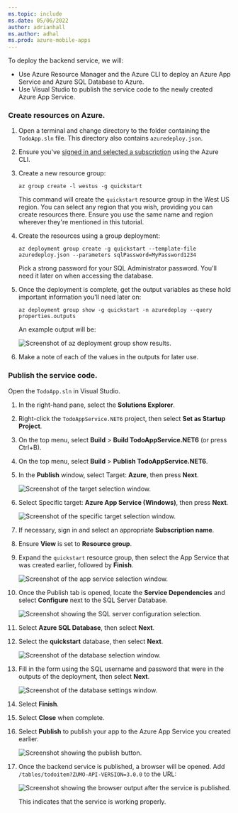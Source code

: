 ```yaml
---
ms.topic: include
ms.date: 05/06/2022
author: adrianhall
ms.author: adhal
ms.prod: azure-mobile-apps
---
```


To deploy the backend service, we will:

* Use Azure Resource Manager and the Azure CLI to deploy an Azure App Service and Azure SQL Database to Azure.
* Use Visual Studio to publish the service code to the newly created Azure App Service.

### Create resources on Azure.

1. Open a terminal and change directory to the folder containing the `TodoApp.sln` file. This directory also contains `azuredeploy.json`.
2. Ensure you've [signed in and selected a subscription](/cli/azure/authenticate-azure-cli) using the Azure CLI.
3. Create a new resource group:

    ``` azurecli
    az group create -l westus -g quickstart
    ```

    This command will create the `quickstart` resource group in the West US region.  You can select any region that you wish, providing you can create resources there.  Ensure you use the same name and region wherever they're mentioned in this tutorial.

4. Create the resources using a group deployment:

    ``` azurecli
    az deployment group create -g quickstart --template-file azuredeploy.json --parameters sqlPassword=MyPassword1234
    ```

    Pick a strong password for your SQL Administrator password.  You'll need it later on when accessing the database.

5. Once the deployment is complete, get the output variables as these hold important information you'll need later on:

    ``` azurecli
    az deployment group show -g quickstart -n azuredeploy --query properties.outputs
    ```

    An example output will be:

    ![Screenshot of az deployment group show results.](~/mobile-apps/azure-mobile-apps/media/quickstart/windows/deploy-backend-outputs.png)

6. Make a note of each of the values in the outputs for later use.

### Publish the service code.

Open the `TodoApp.sln` in Visual Studio.

1. In the right-hand pane, select the **Solutions Explorer**.
2. Right-click the `TodoAppService.NET6` project, then select **Set as Startup Project**.
3. On the top menu, select **Build** > **Build TodoAppService.NET6** (or press Ctrl+B).
4. On the top menu, select **Build** > **Publish TodoAppService.NET6**.
5. In the **Publish** window, select Target: **Azure**, then press **Next**.

    ![Screenshot of the target selection window.](~/mobile-apps/azure-mobile-apps/media/quickstart/windows/publish-backend-target.png)

6. Select Specific target: **Azure App Service (Windows)**, then press **Next**.

    ![Screenshot of the specific target selection window.](~/mobile-apps/azure-mobile-apps/media/quickstart/windows/publish-backend-appservice.png)

7. If necessary, sign in and select an appropriate **Subscription name**.
8. Ensure **View** is set to **Resource group**.
9. Expand the `quickstart` resource group, then select the App Service that was created earlier, followed by **Finish**.

    ![Screenshot of the app service selection window.](~/mobile-apps/azure-mobile-apps/media/quickstart/windows/publish-backend-selection.png)

10. Once the Publish tab is opened, locate the **Service Dependencies** and select **Configure** next to the SQL Server Database.

    ![Screenshot showing the SQL server configuration selection.](~/mobile-apps/azure-mobile-apps/media/quickstart/windows/publish-backend-service-dependency.png)

11. Select **Azure SQL Database**, then select **Next**.
12. Select the **quickstart** database, then select **Next**.

    ![Screenshot of the database selection window.](~/mobile-apps/azure-mobile-apps/media/quickstart/windows/publish-backend-select-db.png)

13. Fill in the form using the SQL username and password that were in the outputs of the deployment, then select **Next**.

    ![Screenshot of the database settings window.](~/mobile-apps/azure-mobile-apps/media/quickstart/windows/publish-backend-configure-db.png)

14. Select **Finish**.
15. Select **Close** when complete.
16. Select **Publish** to publish your app to the Azure App Service you created earlier.

    ![Screenshot showing the publish button.](~/mobile-apps/azure-mobile-apps/media/quickstart/windows/publish-backend-to-appservice.png)

17. Once the backend service is published, a browser will be opened. Add `/tables/todoitem?ZUMO-API-VERSION=3.0.0` to the URL:

    ![Screenshot showing the browser output after the service is published.](~/mobile-apps/azure-mobile-apps/media/quickstart/windows/publish-backend-success.png)

    This indicates that the service is working properly.